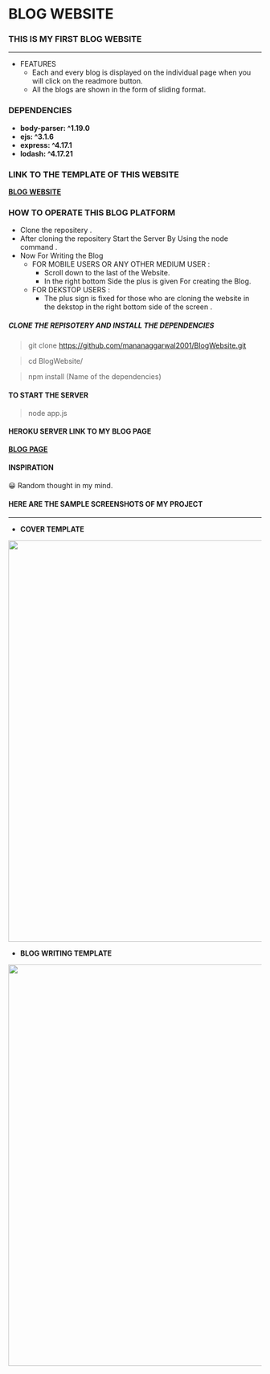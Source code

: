 # BLOG WEBSITE 


### THIS IS MY FIRST BLOG WEBSITE
<HR>


- FEATURES
  + Each and every blog is displayed on the individual page when you 
    will  click on the readmore button.
  + All the blogs are shown in the form of sliding format.

### DEPENDENCIES
- **body-parser: ^1.19.0**
- **ejs: ^3.1.6**
- **express: ^4.17.1**  
- **lodash: ^4.17.21**  
  
###  LINK TO THE TEMPLATE OF THIS WEBSITE

**[BLOG WEBSITE](https://mananaggarwal2001.github.io/BlogWebsite/)**

### HOW TO OPERATE THIS BLOG PLATFORM 
- Clone the repositery . 
- After cloning the repositery Start the Server By Using the node command .
- Now For Writing the Blog
  + FOR MOBILE USERS OR ANY OTHER MEDIUM USER :
    +  Scroll down to the last of the Website.
    +  In the right bottom Side the plus is given For creating the Blog.
  + FOR DEKSTOP USERS :
    + The plus sign is fixed for those who are cloning the website in the dekstop in the right bottom  side of the screen .
   
  
##### CLONE THE REPISOTERY AND INSTALL THE DEPENDENCIES   
>  git clone https://github.com/mananaggarwal2001/BlogWebsite.git

>  cd BlogWebsite/

> npm install  (Name of the dependencies)

#### TO START THE SERVER
> node app.js

#### HEROKU SERVER LINK TO MY BLOG PAGE

 **[BLOG PAGE](https://anonymousmanan-2001.herokuapp.com/)**

#### INSPIRATION 
😀 Random thought in my mind. 

#### HERE ARE THE SAMPLE SCREENSHOTS OF MY PROJECT
<hr>

- **COVER TEMPLATE**

<img width="800" src = "https://user-images.githubusercontent.com/75381077/111664849-3691c100-8838-11eb-94a9-c316e6374970.PNG">

- **BLOG WRITING  TEMPLATE**


<img width="800" src = "https://user-images.githubusercontent.com/75381077/111665540-d7807c00-8838-11eb-8538-f2f739242653.PNG">
